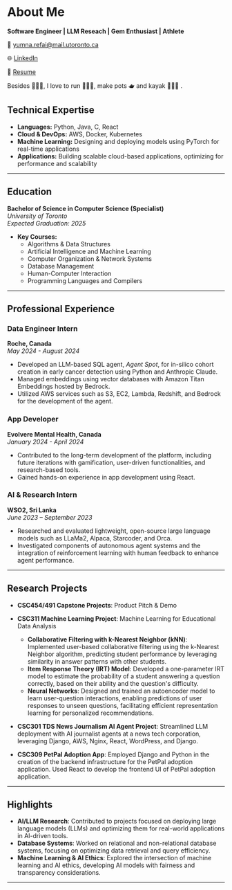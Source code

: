# About Me
**Software Engineer | LLM Reseach | Gem Enthusiast | Athlete**

📧 [yumna.refai@mail.utoronto.ca](mailto:yumna.refai@mail.utoronto.ca)  

🌐 [LinkedIn](https://www.linkedin.com/in/yumna-refai-32a5765b/)

📃 [Resume](https://drive.google.com/file/d/15skSJNloOMEuaSd35V73deY0Y6o568WU/view?usp=sharing)

Besides 👩🏽‍💻, I love to run 🏃🏽‍♀️, make pots 🫖 and kayak 🚣🏾‍♀️ .


## Technical Expertise
- **Languages:** Python, Java, C, React  
- **Cloud & DevOps:** AWS, Docker, Kubernetes  
- **Machine Learning:** Designing and deploying models using PyTorch for real-time applications  
- **Applications:** Building scalable cloud-based applications, optimizing for performance and scalability  

---

## Education
**Bachelor of Science in Computer Science (Specialist)**  
*University of Toronto*  
*Expected Graduation: 2025*

- **Key Courses:**
  - Algorithms & Data Structures
  - Artificial Intelligence and Machine Learning
  - Computer Organization & Network Systems
  - Database Management
  - Human-Computer Interaction
  - Programming Languages and Compilers

 ---
 
## Professional Experience

### Data Engineer Intern  
**Roche, Canada**  
*May 2024 - August 2024*  
- Developed an LLM-based SQL agent, *Agent Spot*, for in-silico cohort creation in early cancer detection using Python and Anthropic Claude.  
- Managed embeddings using vector databases with Amazon Titan Embeddings hosted by Bedrock.  
- Utilized AWS services such as S3, EC2, Lambda, Redshift, and Bedrock for the development of the agent.  

### App Developer  
**Evolvere Mental Health, Canada**  
*January 2024 - April 2024*  
- Contributed to the long-term development of the platform, including future iterations with gamification, user-driven functionalities, and research-based tools.  
- Gained hands-on experience in app development using React.

### AI & Research Intern  
**WSO2, Sri Lanka**  
*June 2023 – September 2023*  
- Researched and evaluated lightweight, open-source large language models such as LLaMa2, Alpaca, Starcoder, and Orca.  
- Investigated components of autonomous agent systems and the integration of reinforcement learning with human feedback to enhance agent performance.  

---

## Research Projects 
- **CSC454/491 Capstone Projects**: Product Pitch & Demo  

- **CSC311 Machine Learning Project**: Machine Learning for Educational Data Analysis  
    - **Collaborative Filtering with k-Nearest Neighbor (kNN)**: Implemented user-based collaborative filtering using the k-Nearest Neighbor algorithm, predicting student performance by leveraging similarity in answer patterns with other students.  
    - **Item Response Theory (IRT) Model**: Developed a one-parameter IRT model to estimate the probability of a student answering a question correctly, based on their ability and the question's difficulty.  
    - **Neural Networks**: Designed and trained an autoencoder model to learn user-question interactions, enabling predictions of user responses to unseen questions, facilitating efficient representation learning for personalized recommendations.

- **CSC301 TDS News Journalism AI Agent Project**: Streamlined LLM deployment with AI journalist agents at a news tech corporation, leveraging Django, AWS, Nginx, React, WordPress, and Django.  

- **CSC309 PetPal Adoption App**: Employed Django and Python in the creation of the backend infrastructure for the PetPal adoption application. Used React to develop the frontend UI of PetPal adoption application.

---

## Highlights  
- **AI/LLM Research**: Contributed to projects focused on deploying large language models (LLMs) and optimizing them for real-world applications in AI-driven tools.  
- **Database Systems**: Worked on relational and non-relational database systems, focusing on optimizing data retrieval and query efficiency.  
- **Machine Learning & AI Ethics**: Explored the intersection of machine learning and AI ethics, developing AI models with fairness and transparency considerations.

---

